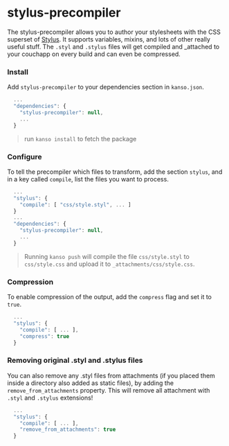 # stylus-precompiler

The stylus-precompiler allows you to author your stylesheets with the CSS superset of
[Stylus](http://learnboost.github.com/stylus/). It supports variables, mixins, and lots of other really useful stuff. The `.styl` and `.stylus` files will get compiled and \_attached to your 
couchapp on every build and can even be compressed.


### Install

Add `stylus-precompiler` to your dependencies section in `kanso.json`.

```javascript
  ...
  "dependencies": {
    "stylus-precompiler": null,
    ...
  }
```

> run `kanso install` to fetch the package


### Configure

To tell the precompiler which files to transform, add the section `stylus`,
and in a key called `compile`, list the files you want to process.

```javascript
  ...
  "stylus": {
    "compile": [ "css/style.styl", ... ]
  }
  ...
  "dependencies": {
    "stylus-precompiler": null,
    ...
  }

```

> Running `kanso push` will compile the file `css/style.styl` to 
`css/style.css` and upload it to `_attachments/css/style.css`.


### Compression

To enable compression of the output, add the `compress` flag and set it to `true`.

```javascript
  ...
  "stylus": {
    "compile": [ ... ],
    "compress": true
  }
```


### Removing original .styl and .stylus files

You can also remove any .styl files from attachments (if you placed them inside a
directory also added as static files), by adding the `remove_from_attachments`
property. This will remove all attachment with `.styl` and `.stylus` extensions!

```javascript
  ...
  "stylus": {
    "compile": [ ... ],
    "remove_from_attachments": true
  }
```